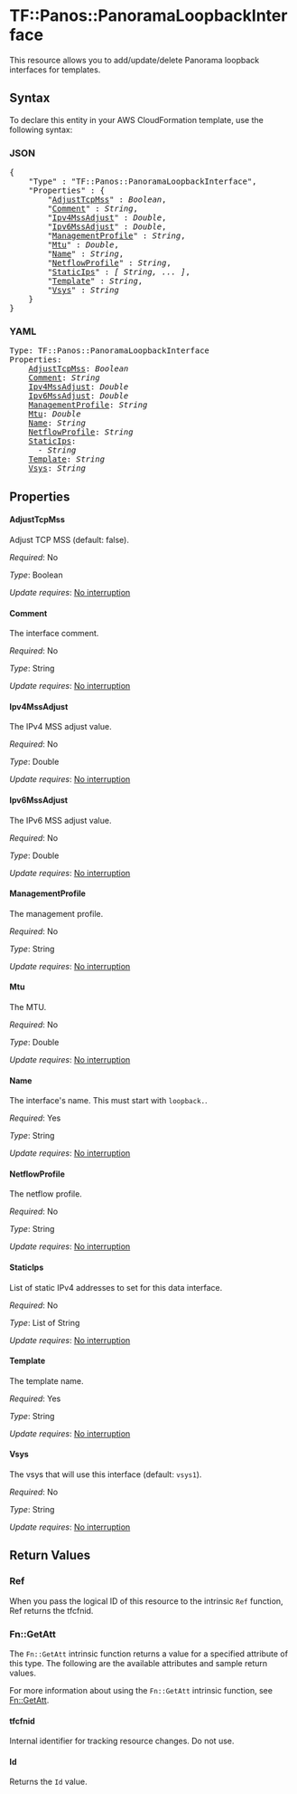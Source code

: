 # TF::Panos::PanoramaLoopbackInterface

This resource allows you to add/update/delete Panorama loopback interfaces
for templates.

## Syntax

To declare this entity in your AWS CloudFormation template, use the following syntax:

### JSON

<pre>
{
    "Type" : "TF::Panos::PanoramaLoopbackInterface",
    "Properties" : {
        "<a href="#adjusttcpmss" title="AdjustTcpMss">AdjustTcpMss</a>" : <i>Boolean</i>,
        "<a href="#comment" title="Comment">Comment</a>" : <i>String</i>,
        "<a href="#ipv4mssadjust" title="Ipv4MssAdjust">Ipv4MssAdjust</a>" : <i>Double</i>,
        "<a href="#ipv6mssadjust" title="Ipv6MssAdjust">Ipv6MssAdjust</a>" : <i>Double</i>,
        "<a href="#managementprofile" title="ManagementProfile">ManagementProfile</a>" : <i>String</i>,
        "<a href="#mtu" title="Mtu">Mtu</a>" : <i>Double</i>,
        "<a href="#name" title="Name">Name</a>" : <i>String</i>,
        "<a href="#netflowprofile" title="NetflowProfile">NetflowProfile</a>" : <i>String</i>,
        "<a href="#staticips" title="StaticIps">StaticIps</a>" : <i>[ String, ... ]</i>,
        "<a href="#template" title="Template">Template</a>" : <i>String</i>,
        "<a href="#vsys" title="Vsys">Vsys</a>" : <i>String</i>
    }
}
</pre>

### YAML

<pre>
Type: TF::Panos::PanoramaLoopbackInterface
Properties:
    <a href="#adjusttcpmss" title="AdjustTcpMss">AdjustTcpMss</a>: <i>Boolean</i>
    <a href="#comment" title="Comment">Comment</a>: <i>String</i>
    <a href="#ipv4mssadjust" title="Ipv4MssAdjust">Ipv4MssAdjust</a>: <i>Double</i>
    <a href="#ipv6mssadjust" title="Ipv6MssAdjust">Ipv6MssAdjust</a>: <i>Double</i>
    <a href="#managementprofile" title="ManagementProfile">ManagementProfile</a>: <i>String</i>
    <a href="#mtu" title="Mtu">Mtu</a>: <i>Double</i>
    <a href="#name" title="Name">Name</a>: <i>String</i>
    <a href="#netflowprofile" title="NetflowProfile">NetflowProfile</a>: <i>String</i>
    <a href="#staticips" title="StaticIps">StaticIps</a>: <i>
      - String</i>
    <a href="#template" title="Template">Template</a>: <i>String</i>
    <a href="#vsys" title="Vsys">Vsys</a>: <i>String</i>
</pre>

## Properties

#### AdjustTcpMss

Adjust TCP MSS (default: false).

_Required_: No

_Type_: Boolean

_Update requires_: [No interruption](https://docs.aws.amazon.com/AWSCloudFormation/latest/UserGuide/using-cfn-updating-stacks-update-behaviors.html#update-no-interrupt)

#### Comment

The interface comment.

_Required_: No

_Type_: String

_Update requires_: [No interruption](https://docs.aws.amazon.com/AWSCloudFormation/latest/UserGuide/using-cfn-updating-stacks-update-behaviors.html#update-no-interrupt)

#### Ipv4MssAdjust

The IPv4 MSS adjust value.

_Required_: No

_Type_: Double

_Update requires_: [No interruption](https://docs.aws.amazon.com/AWSCloudFormation/latest/UserGuide/using-cfn-updating-stacks-update-behaviors.html#update-no-interrupt)

#### Ipv6MssAdjust

The IPv6 MSS adjust value.

_Required_: No

_Type_: Double

_Update requires_: [No interruption](https://docs.aws.amazon.com/AWSCloudFormation/latest/UserGuide/using-cfn-updating-stacks-update-behaviors.html#update-no-interrupt)

#### ManagementProfile

The management profile.

_Required_: No

_Type_: String

_Update requires_: [No interruption](https://docs.aws.amazon.com/AWSCloudFormation/latest/UserGuide/using-cfn-updating-stacks-update-behaviors.html#update-no-interrupt)

#### Mtu

The MTU.

_Required_: No

_Type_: Double

_Update requires_: [No interruption](https://docs.aws.amazon.com/AWSCloudFormation/latest/UserGuide/using-cfn-updating-stacks-update-behaviors.html#update-no-interrupt)

#### Name

The interface's name.  This must start with `loopback.`.

_Required_: Yes

_Type_: String

_Update requires_: [No interruption](https://docs.aws.amazon.com/AWSCloudFormation/latest/UserGuide/using-cfn-updating-stacks-update-behaviors.html#update-no-interrupt)

#### NetflowProfile

The netflow profile.

_Required_: No

_Type_: String

_Update requires_: [No interruption](https://docs.aws.amazon.com/AWSCloudFormation/latest/UserGuide/using-cfn-updating-stacks-update-behaviors.html#update-no-interrupt)

#### StaticIps

List of static IPv4 addresses to set for this data
interface.

_Required_: No

_Type_: List of String

_Update requires_: [No interruption](https://docs.aws.amazon.com/AWSCloudFormation/latest/UserGuide/using-cfn-updating-stacks-update-behaviors.html#update-no-interrupt)

#### Template

The template name.

_Required_: Yes

_Type_: String

_Update requires_: [No interruption](https://docs.aws.amazon.com/AWSCloudFormation/latest/UserGuide/using-cfn-updating-stacks-update-behaviors.html#update-no-interrupt)

#### Vsys

The vsys that will use this interface (default: `vsys1`).

_Required_: No

_Type_: String

_Update requires_: [No interruption](https://docs.aws.amazon.com/AWSCloudFormation/latest/UserGuide/using-cfn-updating-stacks-update-behaviors.html#update-no-interrupt)

## Return Values

### Ref

When you pass the logical ID of this resource to the intrinsic `Ref` function, Ref returns the tfcfnid.

### Fn::GetAtt

The `Fn::GetAtt` intrinsic function returns a value for a specified attribute of this type. The following are the available attributes and sample return values.

For more information about using the `Fn::GetAtt` intrinsic function, see [Fn::GetAtt](https://docs.aws.amazon.com/AWSCloudFormation/latest/UserGuide/intrinsic-function-reference-getatt.html).

#### tfcfnid

Internal identifier for tracking resource changes. Do not use.

#### Id

Returns the <code>Id</code> value.

